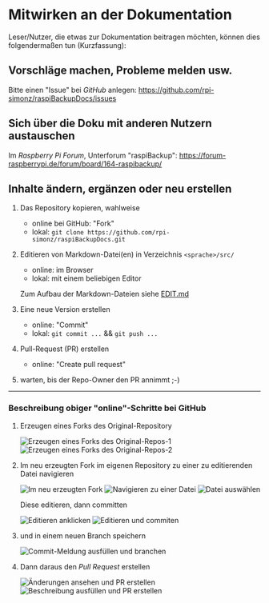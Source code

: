 # Mitwirken an der Dokumentation

Leser/Nutzer, die etwas zur Dokumentation beitragen möchten,
können dies folgendermaßen tun (Kurzfassung):

## Vorschläge machen, Probleme melden usw.

Bitte einen "Issue" bei *GitHub* anlegen: <https://github.com/rpi-simonz/raspiBackupDocs/issues>


## Sich über die Doku mit anderen Nutzern austauschen

Im *Raspberry Pi Forum*, Unterforum "raspiBackup": <https://forum-raspberrypi.de/forum/board/164-raspibackup/>


## Inhalte ändern, ergänzen oder neu erstellen

  1. Das Repository kopieren, wahlweise
       - online bei GitHub: "Fork"
       - lokal: `git clone https://github.com/rpi-simonz/raspiBackupDocs.git`

  1. Editieren von Markdown-Datei(en) in Verzeichnis `<sprache>/src/`
       - online: im Browser
       - lokal: mit einem beliebigen Editor

     Zum Aufbau der Markdown-Dateien siehe [EDIT.md](EDIT.md)

  1. Eine neue Version erstellen
       - online: "Commit"
       - lokal: `git commit ...` && `git push ...`

  1. Pull-Request (PR) erstellen
       - online: "Create pull request"

  1. warten, bis der Repo-Owner den PR annimmt  ;-)

----

### Beschreibung obiger "online"-Schritte bei GitHub

1. Erzeugen eines Forks des Original-Repository

   ![Erzeugen eines Forks des Original-Repos-1](readme-images/01-create-fork-from-original-repo-1.png)
   ![Erzeugen eines Forks des Original-Repos-2](readme-images/02-create-fork-from-original-repo-2.png)

1. Im neu erzeugten Fork im eigenen Repository zu einer zu editierenden Datei navigieren

   ![Im neu erzeugten Fork](readme-images/03-being-in-forked-repo-now.png)
   ![Navigieren zu einer Datei](readme-images/04-navigate-to-a-source-file.png)
   ![Datei auswählen](readme-images/05-select-a-file.png)

   Diese editieren, dann committen

   ![Editieren anklicken](readme-images/06-click-edit.png)
   ![Editieren und commiten](readme-images/07-edit-and-commit.png)

1. und in einem neuen Branch speichern

   ![Commit-Meldung ausfüllen und branchen](readme-images/08-fill-commit-message-and-branch.png)

1. Dann daraus den *Pull Request* erstellen

   ![Änderungen ansehen und PR erstellen](readme-images/09-view-changes-and-create-pr.png)
   ![Beschreibung ausfüllen und PR erstellen](readme-images/10-fill-description-and-create-pr.png)

